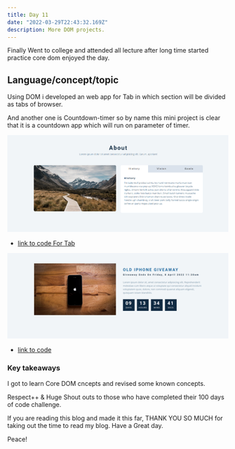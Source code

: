 ```yaml
---
title: Day 11
date: "2022-03-29T22:43:32.169Z"
description: More DOM projects.
---
```


Finally Went to college and attended all lecture after long time started practice core dom enjoyed the day.



## Language/concept/topic

Using DOM i developed an web app for Tab in which section will be divided as tabs of browser.

And another one is Countdown-timer so by name this mini project is clear that it is a countdown app which will run on parameter of timer.

![coding](./tab.png)

- [link to code For Tab](https://github.com/jay-2000/jsMiniProjects/tree/main/tabs)

![coding](./timer.png)

- [link to code](https://github.com/jay-2000/jsMiniProjects/tree/main/countdown-timer)

### Key takeaways

I got to learn Core DOM cncepts and revised some known concepts.




Respect++ & Huge Shout outs to those who have completed their 100 days of code challenge.

If you are reading this blog and made it this far, THANK YOU SO MUCH for taking out the time to read my blog. Have a Great day.

Peace!